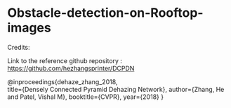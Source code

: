 # Obstacle-detection-on-Rooftop-images

Credits:

Link to the reference github repository : https://github.com/hezhangsprinter/DCPDN

@inproceedings{dehaze_zhang_2018,		
  title={Densely Connected Pyramid Dehazing Network},
  author={Zhang, He and Patel, Vishal M},
  booktitle={CVPR},
  year={2018}
} 
